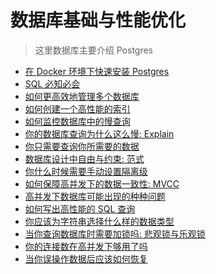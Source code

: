 # 数据库基础与性能优化

> 这里数据库主要介绍 Postgres

+ [在 Docker 环境下快速安装 Postgres]()
+ [SQL 必知必会]()
+ [如何更高效地管理多个数据库](./multi-db.md)
+ [如何创建一个高性能的索引](./index.md)
+ [如何监控数据库中的慢查询](./slow-query.md)
+ [你的数据库查询为什么这么慢: Explain](./explain.md)
+ [你只需要查询你所需要的数据](./on-demand.md)
+ [数据库设计中自由与约束: 范式](./nf.md)
+ [你什么时候需要手动设置隔离级](./isolate.md)
+ [如何保障高并发下的数据一致性: MVCC]()
+ [高并发下数据库可能出现的种种问题]()
+ [如何写出高性能的 SQL 查询]()
+ [你应该为字符串选择什么样的数据类型](./string.md)
+ [当你查询数据库时需要加锁吗: 悲观锁与乐观锁]()
+ [你的连接数在高并发下够用了吗](./poll.md)
+ [当你误操作数据后应该如何恢复](./wal.md)